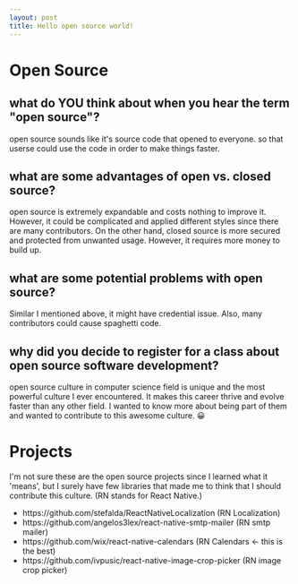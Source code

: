 ```yaml
---
layout: post
title: Hello open source world!
---
```


<h1> Open Source </h1>

<h2> what do YOU think about when you hear the term "open source"?</h2>

<p>
open source sounds like it's source code that opened to everyone.  
so that userse could use the code in order to make things faster.
</p>

<h2> what are some advantages of open vs. closed source?</h2>

<p>
open source is extremely expandable and costs nothing to improve it.  
However, it could be complicated and applied different styles since  
there are many contributors.  
On the other hand, closed source is more secured and protected from  
unwanted usage. However, it requires more money to build up.
</p>

<h2> what are some potential problems with open source?</h2>
<p>
Similar I mentioned above, it might have credential issue.  
Also, many contributors could cause spaghetti code.
</p>
<h2> why did you decide to register for a class about open source software development?</h2>
<p>
open source culture in computer science field is unique and the most  
powerful culture I ever encountered. It makes this career thrive and  
evolve faster than any other field. I wanted to know more about being  
part of them and wanted to contribute to this awesome culture. 😀
</p>
<h1> Projects</h1>

<p>
I'm not sure these are the open source projects since I learned what it 'means', but I surely have few libraries that made me to think that I should contribute this culture. (RN stands for React Native.)
</p>

<ul>
<li>https://github.com/stefalda/ReactNativeLocalization (RN Localization)</li>
<li>https://github.com/angelos3lex/react-native-smtp-mailer (RN smtp mailer)</li>
<li>https://github.com/wix/react-native-calendars (RN Calendars <- this is the best)</li>
<li>https://github.com/ivpusic/react-native-image-crop-picker (RN image crop picker)</li>
</ul>
